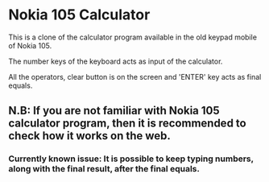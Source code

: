# Nokia 105 Calculator

This is a clone of the calculator program available in the old keypad mobile of Nokia 105.

The number keys of the keyboard acts as input of the calculator.

All the operators, clear button is on the screen and 'ENTER' key acts as final equals.

## N.B: If you are not familiar with Nokia 105 calculator program, then it is recommended to check how it works on the web.

### Currently known issue: It is possible to keep typing numbers, along with the final result, after the final equals.
